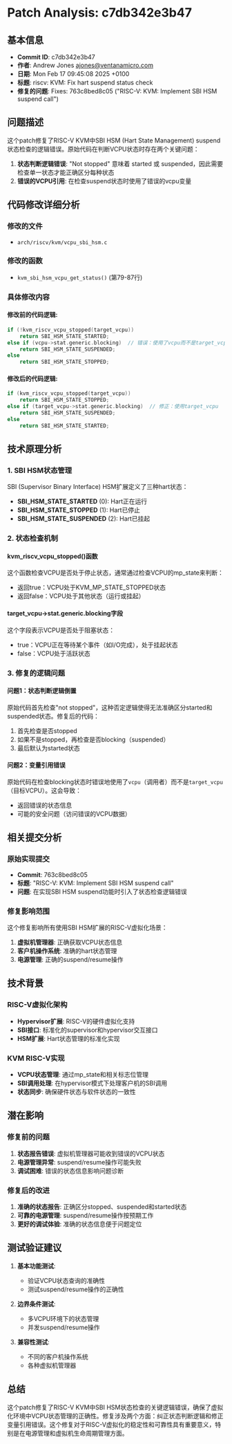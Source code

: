 # Patch Analysis: c7db342e3b47

## 基本信息
- **Commit ID**: c7db342e3b47
- **作者**: Andrew Jones <ajones@ventanamicro.com>
- **日期**: Mon Feb 17 09:45:08 2025 +0100
- **标题**: riscv: KVM: Fix hart suspend status check
- **修复的问题**: Fixes: 763c8bed8c05 ("RISC-V: KVM: Implement SBI HSM suspend call")

## 问题描述

这个patch修复了RISC-V KVM中SBI HSM (Hart State Management) suspend状态检查的逻辑错误。原始代码在判断VCPU状态时存在两个关键问题：

1. **状态判断逻辑错误**: "Not stopped" 意味着 started 或 suspended，因此需要检查单一状态才能正确区分每种状态
2. **错误的VCPU引用**: 在检查suspend状态时使用了错误的vcpu变量

## 代码修改详细分析

### 修改的文件
- `arch/riscv/kvm/vcpu_sbi_hsm.c`

### 修改的函数
- `kvm_sbi_hsm_vcpu_get_status()` (第79-87行)

### 具体修改内容

#### 修改前的代码逻辑:
```c
if (!kvm_riscv_vcpu_stopped(target_vcpu))
    return SBI_HSM_STATE_STARTED;
else if (vcpu->stat.generic.blocking)  // 错误：使用了vcpu而不是target_vcpu
    return SBI_HSM_STATE_SUSPENDED;
else
    return SBI_HSM_STATE_STOPPED;
```

#### 修改后的代码逻辑:
```c
if (kvm_riscv_vcpu_stopped(target_vcpu))
    return SBI_HSM_STATE_STOPPED;
else if (target_vcpu->stat.generic.blocking)  // 修正：使用target_vcpu
    return SBI_HSM_STATE_SUSPENDED;
else
    return SBI_HSM_STATE_STARTED;
```

## 技术原理分析

### 1. SBI HSM状态管理

SBI (Supervisor Binary Interface) HSM扩展定义了三种hart状态：
- **SBI_HSM_STATE_STARTED** (0): Hart正在运行
- **SBI_HSM_STATE_STOPPED** (1): Hart已停止
- **SBI_HSM_STATE_SUSPENDED** (2): Hart已挂起

### 2. 状态检查机制

#### kvm_riscv_vcpu_stopped()函数
这个函数检查VCPU是否处于停止状态，通常通过检查VCPU的mp_state来判断：
- 返回true：VCPU处于KVM_MP_STATE_STOPPED状态
- 返回false：VCPU处于其他状态（运行或挂起）

#### target_vcpu->stat.generic.blocking字段
这个字段表示VCPU是否处于阻塞状态：
- true：VCPU正在等待某个事件（如I/O完成），处于挂起状态
- false：VCPU处于活跃状态

### 3. 修复的逻辑问题

#### 问题1：状态判断逻辑倒置
原始代码首先检查"not stopped"，这种否定逻辑使得无法准确区分started和suspended状态。修复后的代码：
1. 首先检查是否stopped
2. 如果不是stopped，再检查是否blocking（suspended）
3. 最后默认为started状态

#### 问题2：变量引用错误
原始代码在检查blocking状态时错误地使用了`vcpu`（调用者）而不是`target_vcpu`（目标VCPU）。这会导致：
- 返回错误的状态信息
- 可能的安全问题（访问错误的VCPU数据）

## 相关提交分析

### 原始实现提交
- **Commit**: 763c8bed8c05
- **标题**: "RISC-V: KVM: Implement SBI HSM suspend call"
- **问题**: 在实现SBI HSM suspend功能时引入了状态检查逻辑错误

### 修复影响范围
这个修复影响所有使用SBI HSM扩展的RISC-V虚拟化场景：
1. **虚拟机管理器**: 正确获取VCPU状态信息
2. **客户机操作系统**: 准确的hart状态管理
3. **电源管理**: 正确的suspend/resume操作

## 技术背景

### RISC-V虚拟化架构
- **Hypervisor扩展**: RISC-V的硬件虚拟化支持
- **SBI接口**: 标准化的supervisor和hypervisor交互接口
- **HSM扩展**: Hart状态管理的标准化实现

### KVM RISC-V实现
- **VCPU状态管理**: 通过mp_state和相关标志位管理
- **SBI调用处理**: 在hypervisor模式下处理客户机的SBI调用
- **状态同步**: 确保硬件状态与软件状态的一致性

## 潜在影响

### 修复前的问题
1. **状态报告错误**: 虚拟机管理器可能收到错误的VCPU状态
2. **电源管理异常**: suspend/resume操作可能失败
3. **调试困难**: 错误的状态信息影响问题诊断

### 修复后的改进
1. **准确的状态报告**: 正确区分stopped、suspended和started状态
2. **可靠的电源管理**: suspend/resume操作按预期工作
3. **更好的调试体验**: 准确的状态信息便于问题定位

## 测试验证建议

1. **基本功能测试**:
   - 验证VCPU状态查询的准确性
   - 测试suspend/resume操作的正确性

2. **边界条件测试**:
   - 多VCPU环境下的状态管理
   - 并发suspend/resume操作

3. **兼容性测试**:
   - 不同的客户机操作系统
   - 各种虚拟机管理器

## 总结

这个patch修复了RISC-V KVM中SBI HSM状态检查的关键逻辑错误，确保了虚拟化环境中VCPU状态管理的正确性。修复涉及两个方面：纠正状态判断逻辑和修正变量引用错误。这个修复对于RISC-V虚拟化的稳定性和可靠性具有重要意义，特别是在电源管理和虚拟机生命周期管理方面。